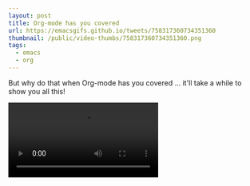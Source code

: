 ```yaml
---
layout: post
title: Org-mode has you covered
url: https://emacsgifs.github.io/tweets/758317360734351360
thumbnail: /public/video-thumbs/758317360734351360.png
tags:
  - emacs
  - org
---
```


But why do that when Org-mode has you covered ... it'll take a while to show you all this!

<video controls autoplay loop>
  <source src="/public/videos/758317360734351360.mp4" type="video/mp4">
    Sorry your browser does not support the video tag, maybe time to upgrade?
</video>
